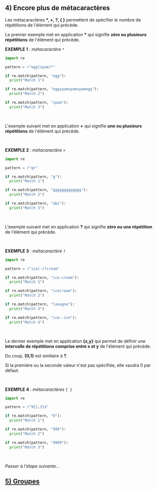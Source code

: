 ## 4) Encore plus de métacaractères
Les métacaractères **\*, +, ?, { }** permettent de spécifier le nombre de répétitions de l'élément qui précède.

Le premier exemple met en application **\*** qui signifie **zéro ou plusieurs répétitions** de l'élément qui précède.

**EXEMPLE 1** : *métacaractère* ` * `

```python
import re

pattern = r"egg(spam)*"

if re.match(pattern, "egg"):
  print("Match 1")

if re.match(pattern, "eggspamspamspamegg"):
  print("Match 2")

if re.match(pattern, "spam"):
  print("Match 3")
```
<br>

L'exemple suivant met en application **+** qui signifie **une ou plusieurs répétitions** de l'élément qui précède.

<br>

**EXEMPLE 2** : *métacaractère* ` + `

```python
import re

pattern = r"g+"

if re.match(pattern, "g"):
  print("Match 1")

if re.match(pattern, "ggggggggggggg"):
  print("Match 2")

if re.match(pattern, "abc"):
  print("Match 3")
```
<br>

L'exemple suivant met en application **?** qui signifie **zéro ou une répétition** de l'élément qui précède.

<br>

**EXEMPLE 3** : *métacaractère* ` ? `

```python
import re

pattern = r"ice(-)?cream"

if re.match(pattern, "ice-cream"):
  print("Match 1")

if re.match(pattern, "icecream"):
  print("Match 2")

if re.match(pattern, "lasagne"):
  print("Match 3")

if re.match(pattern, "ice--ice"):
  print("Match 4")
```
<br>

Le dernier exemple met en application **{x,y}** qui permet de définir une **intervalle de répétitions comprise entre x et y** de l'élément qui précède.

Du coup, **{0,1}** est similaire à **?**.

Si la première ou la seconde valeur n'est pas spécifiée, elle vaudra 0 par défaut.

<br>

**EXEMPLE 4** : *métacaractères* ` { } `

```python
import re

pattern = r"9{1,3}$"

if re.match(pattern, "9"):
  print("Match 1")

if re.match(pattern, "999"):
  print("Match 2")

if re.match(pattern, "9999"):
  print("Match 3")
```
<br>

*Passer à l'étape suivante...*
## [5) Groupes](./regex-py-05.md)
